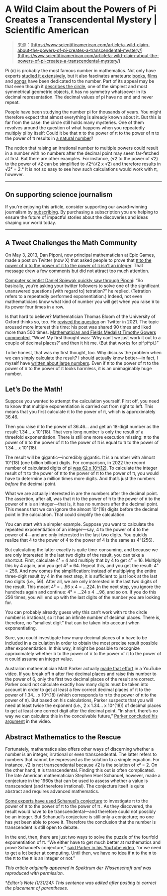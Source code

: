 <!--yml
category: 未分类
date: 2024-05-27 15:13:44
-->

# A Wild Claim about the Powers of Pi Creates a Transcendental Mystery | Scientific American

> 来源：[https://www.scientificamerican.com/article/a-wild-claim-about-the-powers-of-pi-creates-a-transcendental-mystery/](https://www.scientificamerican.com/article/a-wild-claim-about-the-powers-of-pi-creates-a-transcendental-mystery/)

Pi (π) is probably the most famous number in mathematics. Not only have experts [studied it extensively](https://www.scientificamerican.com/video/how-to-calculate-a-bigger-slice-of-pi/), but it also fascinates amateurs: [books](https://books.google.de/books/about/The_Book_Of_Pi_What_is_Pi_It_s_History_a.html?id=HaaBzQEACAAJ&source=kp_book_description&redir_esc=y), [films](https://en.wikipedia.org/wiki/Pi_(film)) and [songs](https://www.youtube.com/watch?v=3HRkKznJoZA) have been dedicated to the number. Part of its appeal may be that even though it [describes the circle](https://www.scientificamerican.com/article/what-is-pi-and-how-did-it-originate/), one of the simplest and most symmetrical geometric objects, it has no symmetry whatsoever in its decimal representation. The decimal values of pi have no end and never repeat.

People have been studying the number pi for thousands of years. You might therefore expect that almost everything is already known about it. But this is far from the case: the circle still holds many mysteries. One of them revolves around the question of what happens when you repeatedly multiply pi by itself: Could it be that π to the power of π to the power of π to the power of π results in [a natural number](https://www.scientificamerican.com/article/all-natural-numbers-are-either-happy-or-sad-some-are-narcissistic-too/)?

The notion that raising an irrational number to multiple powers could result in a number with no numbers after the decimal point may seem far-fetched at first. But there are other examples. For instance, (√2 to the power of √2) to the power of √2 can be simplified to √2^(√2 x √2) and therefore results in √2² = 2.* It is not so easy to see how such calculations would work with π, however.

* * *

## On supporting science journalism

If you're enjoying this article, consider supporting our award-winning journalism by [subscribing](/getsciam/). By purchasing a subscription you are helping to ensure the future of impactful stories about the discoveries and ideas shaping our world today.

* * *

## A Tweet Challenges the Math Community

On May 3, 2013, Dan Piponi, now principal mathematician at Epic Games, made a post on Twitter (now X) that asked people to prove that [π to the power of π to the power of π to the power of π isn’t an integer](https://twitter.com/sigfpe/status/330415672549068800). That message drew a few comments but did not attract too much attention.

[Computer scientist Daniel Spiewak quickly saw through Piponi](https://twitter.com/djspiewak/status/330517207043944448): “So basically, you’re asking your twitter followers to solve one of the significant unanswered questions [with regard to] tetration?” he replied. (Tetration refers to a repeatedly performed exponentiation.) Indeed, not even mathematicians know what kind of number you will get when you raise π to its power four times in a row.

Is that hard to believe? Mathematician Thomas Bloom of the University of Oxford thinks so, too. He [revived the question](https://twitter.com/thomasfbloom/status/1346207600531144704) on Twitter in 2021\. The topic aroused more interest this time: his post was shared 90 times and liked more than 500 times. [Mathematician and Fields Medalist Timothy Gowers commented](https://twitter.com/wtgowers/status/1346212151581700096), “Wow! My first thought was: ‘Why can’t we just work it out to a couple of decimal places?’ and then it hit me. (But that works for pi^pi^pi.)”

To be honest, that was my first thought, too. Why discuss the problem when we can simply calculate the result? I should actually know better—in fact, I myself have [written about large numbers](https://www.scientificamerican.com/article/infinity-is-not-always-equal-to-infinity/). Even if π to the power of π to the power of π to the power of π looks harmless, it is an unimaginably huge number.

## Let’s Do the Math!

Suppose you wanted to attempt the calculation yourself. First off, you need to know that multiple exponentiation is carried out from right to left. This means that you first calculate π to the power of π, which is approximately 36.46.

Then you raise π to the power of 36.46... and get an 18-digit number as the result: 1.34... x 10^(18). That very long number is only the result of a threefold exponentiation. There is still one more execution missing: π to the power of π to the power of π to the power of π is equal to π to the power of 1.34... x 10^(18).

The result will be gigantic—incredibly gigantic. It is a number with almost 10^(18) (one billion billion) digits. For comparison, in 2022 the record number of calculated digits of pi [was 62 x 10^(12)](https://www.guinnessworldrecords.com/news/2022/3/new-value-of-pi-calculated-by-swiss-university-at-over-62-billion-digits-694748). To calculate the integer result of π to the power of π to the power of π to the power of π, you would have to determine a million times more digits. And that’s just the numbers *before* the decimal point.

What we are actually interested in are the numbers after the decimal point. The assertion, after all, was that π to the power of π to the power of π to the power of π is an integer—that is, it has no numbers after the decimal point. This means that we can ignore the almost 10^(18) digits before the decimal point in the calculation. That could simplify the calculation.

You can start with a simpler example. Suppose you want to calculate the repeated exponentiation of an integer—say, 4 to the power of 4 to the power of 4—and are only interested in the last two digits. You quickly realize that 4 to the power of 4 to the power of 4 is the same as 4^(256).

But calculating the latter exactly is quite time-consuming, and because we are only interested in the last two digits of the result, you can take a shortcut. First, calculate 4¹ = 4 and multiply that by 4 to get 4² = 16\. Multiply this by 4 again, and you get 4³ = 64\. Repeat this, and you get the result: 4⁴ = 256\. And now comes the simplification: instead of multiplying the entire three-digit result by 4 in the next step, it is sufficient to just look at the last two digits (i.e., 56). After all, we are only interested in the last two digits of the result. This meant 4⁵ = ...56 x 4 = ...224\. In the next step, you ignore the hundreds again and continue: 4⁶ = ...24 x 4 ...96, and so on. If you do this 256 times, you will end up with the last digits of the number you are looking for.

You can probably already guess why this can’t work with π: the circle number is irrational, so it has an infinite number of decimal places. There is, therefore, no “smallest digit” that can be taken into account when exponentiating.

Sure, you could investigate how many decimal places of π have to be included in a calculation in order to obtain the most precise result possible after exponentiation. In this way, it might be possible to recognize approximately whether π to the power of π to the power of π to the power of π could assume an integer value.

Australian mathematician Matt Parker actually [made that effort](https://www.youtube.com/watch?v=BdHFLfv-ThQ) in a YouTube video. If you break off π after five decimal places and raise this number to the power of 6, only the first two decimal places of the result are correct. Parker could not calculate exactly how many digits must be taken into account in order to get at least a few correct decimal places of π to the power of 1.34... x 10^(18) (which corresponds to π to the power of π to the power of π). But based on his calculations, Parker suspects that you will need at least twice the exponent (i.e., 2 x 1.34... x 10^(18)) of decimal places to get at least one correct digit after the decimal point. “In short, there’s no way we can calculate this in the conceivable future,” [Parker concluded his argument](https://www.youtube.com/watch?v=BdHFLfv-ThQ) in the video.

## Abstract Mathematics to the Rescue

Fortunately, mathematics also offers other ways of discerning whether a number is an integer, irrational or even transcendental. The latter refers to numbers that cannot be expressed as the solution to a simple equation. For instance, √2 is not transcendental because √2 is the solution of x² = 2\. On the other hand, π is transcendental. Finding this out is often complicated. The late American mathematician Stephen Hoel Schanuel, however, made a conjecture in the 1960s that can be used to assess whether a value is transcendent (and therefore irrational). The conjecture itself is quite abstract and requires advanced mathematics.

[Some experts have used Schanuel’s conjecture](https://twitter.com/thomasfbloom/status/1346405512687087617) to investigate π to the power of π to the power of π to the power of π . As they discovered, the result would have to be transcendental—and therefore could not possibly be an integer. But Schanuel’s conjecture is still only a conjecture; no one has yet been able to prove it. Therefore the conclusion that the number is transcendent is still open to debate.

In the end, then, there are just two ways to solve the puzzle of the fourfold exponentiation of π. “We either have to get much better at mathematics and prove Schanuel’s conjecture,” [said Parker in his YouTube video](https://www.youtube.com/watch?v=BdHFLfv-ThQ), “or we need to get a lot better at computing. Until then, we have no idea if π to the π to the π to the π is an integer or not.”

*This article originally appeared in *Spektrum der Wissenschaft* and was reproduced with permission.*

**Editor’s Note (1/31/24): This sentence was edited after posting to correct the placement of parentheses.*